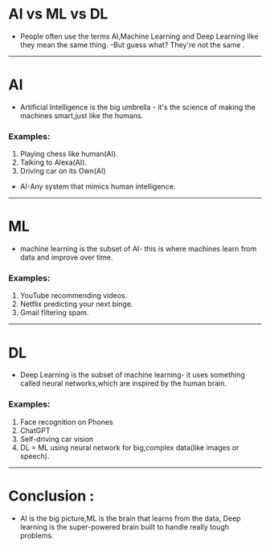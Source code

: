 # AI vs ML vs DL
- People often use the terms AI,Machine Learning and Deep Learning like they mean the same thing.
-But guess what? They're not  the same .

---


# AI
- Artificial Intelligence is the big umbrella - it's the science of making  the machines smart,just like the humans.

### Examples:
1. Playing chess like human(AI).
2. Talking to Alexa(AI).
3. Driving car on its Own(AI)

- AI-Any system that mimics human intelligence.


----

# ML

- machine learning is the subset of AI- this is where machines learn from data and improve over time.

### Examples: 
1. YouTube recommending videos.
2. Netflix predicting your next binge.
3. Gmail filtering spam.

---

# DL
- Deep Learning is the subset of machine learning- it uses something called neural networks,which are inspired by the human brain.

### Examples:
1. Face recognition on Phones
2. ChatGPT
3. Self-driving car vision
4. DL = ML using neural network for big,complex data(like images or speech).



---

# Conclusion :
- AI is the big picture,ML is the brain that learns from the data, Deep learning is the super-powered brain built to handle really tough problems.
